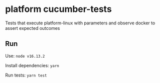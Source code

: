 # platform cucumber-tests

Tests that execute platform-linux with parameters and observe docker to assert expected outcomes 

## Run

Use: `node v16.13.2`

Install dependencies: `yarn`

Run tests: `yarn test`
